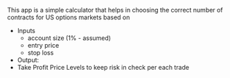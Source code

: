 This app is a simple calculator that helps in choosing the correct number of contracts for US options markets based on
* Inputs
  * account size (1% - assumed)
  * entry price
  * stop loss
* Output:
*   Take Profit Price Levels to keep risk in check per each trade
